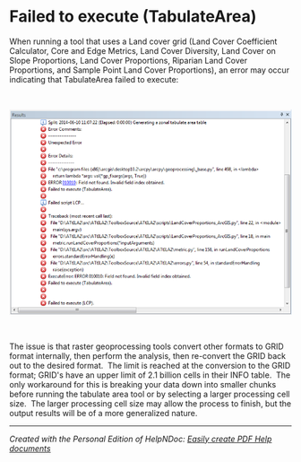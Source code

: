 # Failed to execute (TabulateArea)

When running a tool that uses a Land cover grid (Land Cover Coefficient Calculator, Core and Edge Metrics, Land Cover Diversity, Land Cover on Slope Proportions, Land Cover Proportions, Riparian Land Cover Proportions, and Sample Point Land Cover Proportions), an error may occur indicating that TabulateArea failed to execute:

&nbsp;

![Image](<lib/ATtILA%20Failed%20to%20execute%20TabulateArea.png>)

&nbsp;

The issue is that raster geoprocessing tools convert other formats to GRID format internally, then perform the analysis, then re-convert the GRID back out to the desired format.&nbsp; The limit is reached at the conversion to the GRID format; GRID's have an upper limit of 2.1 billion cells in their INFO table.&nbsp; The only workaround for this is breaking your data down into smaller chunks before running the tabulate area tool or by selecting a larger processing cell size.&nbsp; The larger processing cell size may allow the process to finish, but the output results will be of a more generalized nature.

***
_Created with the Personal Edition of HelpNDoc: [Easily create PDF Help documents](<https://www.helpndoc.com/feature-tour>)_
